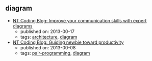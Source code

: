diagram
---
* [NT Coding Blog: Improve your communication skills with expert diagrams](http://ntcoding.co.uk/blog/2013/02/improve-your-communication-skills-with.html)
    * published on: 2013-00-17
    * tags: [architecture](../tags/architecture.md), [diagram](../tags/diagram.md)
* [NT Coding Blog: Guiding newbie toward productivity](http://ntcoding.co.uk/blog/2013/01/guiding-newbie-toward-productivity.html)
    * published on: 2013-00-08
    * tags: [pair-programming](../tags/pair-programming.md), [diagram](../tags/diagram.md)
